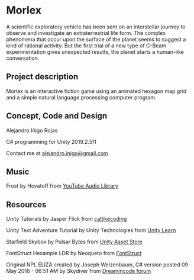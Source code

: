# Morlex
A scientific exploratory vehicle has been sent on an interstellar journey to observe and investigate an extraterrestrial life form. The complex phenomena that occur upon the surface of the planet seems to suggest a kind of rational activity. But the first trial of a new type of C-Beam experimentation gives unexpected results, the planet starts a human-like conversation.

## Project description
Morlex is an interactive fiction game using an animated hexagon map grid and a simple natural language processing computer program.

## Concept, Code and Design
Alejandro Iñigo Rojas

C# programming for Unity 2019.2.5f1

Contact me at alejandro.inigo@gmail.com

## Music
Frost by Hovatoff from [YouTube Audio Library](https://www.youtube.com/audiolibrary/music?nv=1)

## Resources
Unity Tutorials by Jasper Flick from [catlikecoding](https://catlikecoding.com)

Unity Text Adventure Tutorial by Unity Technologies from [Unity Learn](https://learn.unity.com)

Starfield Skybox by Pulsar Bytes from [Unity Asset Store](https://assetstore.unity.com/packages/2d/textures-materials/sky/starfield-skybox-92717)

FontStruct Hexample LDR by Neoqueto from [FontStruct](https://fontstruct.com/fontstructions/show/729537/hexample_ldr)

Original NPL ELIZA created by Joseph Weizenbaum, C# version posted 09 May 2016 - 06:51 AM by Skydiver from [Dreamincode forum](https://www.dreamincode.net/forums/topic/392929-challenge-well-formatted-eliza-in-256-lines-of-c%23/)

